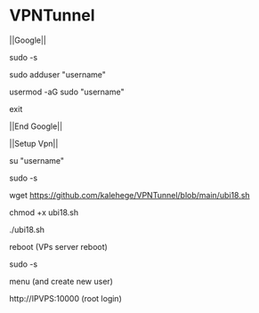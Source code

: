 # VPNTunnel
||Google||

 sudo -s

sudo adduser "username"

usermod -aG sudo "username"

exit

||End Google||

||Setup Vpn||

su "username"

sudo -s

wget https://github.com/kalehege/VPNTunnel/blob/main/ubi18.sh

chmod +x ubi18.sh

./ubi18.sh

reboot (VPs server reboot)

sudo -s

menu (and create new user)

http://IPVPS:10000 (root login)
